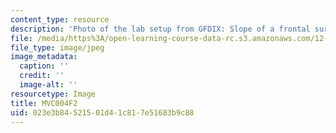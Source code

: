 ```yaml
---
content_type: resource
description: 'Photo of the lab setup from GFDIX: Slope of a frontal surface.'
file: /media/https%3A/open-learning-course-data-rc.s3.amazonaws.com/12-003-atmosphere-ocean-and-climate-dynamics-fall-2008/023e3b84521501d41c817e51683b9c88_MVC004F2.jpg
file_type: image/jpeg
image_metadata:
  caption: ''
  credit: ''
  image-alt: ''
resourcetype: Image
title: MVC004F2
uid: 023e3b84-5215-01d4-1c81-7e51683b9c88
---
```

